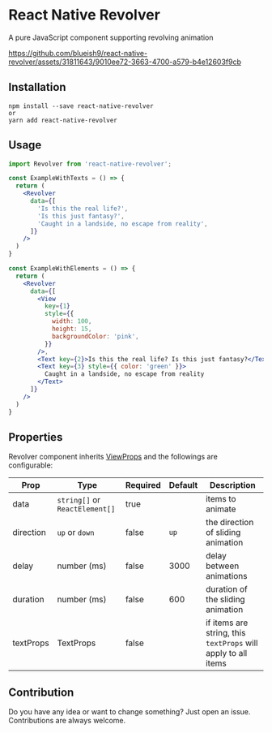 # React Native Revolver

A pure JavaScript component supporting revolving animation

https://github.com/blueish9/react-native-revolver/assets/31811643/9010ee72-3663-4700-a579-b4e12603f9cb

## Installation

```
npm install --save react-native-revolver
or
yarn add react-native-revolver
```

## Usage

```jsx
import Revolver from 'react-native-revolver';

const ExampleWithTexts = () => {
  return (
    <Revolver
      data={[
        'Is this the real life?',
        'Is this just fantasy?',
        'Caught in a landside, no escape from reality',
      ]}
    />
  )
}

const ExampleWithElements = () => {
  return (
    <Revolver
      data={[
        <View
          key={1}
          style={{
            width: 100,
            height: 15,
            backgroundColor: 'pink',
          }}
        />,
        <Text key={2}>Is this the real life? Is this just fantasy?</Text>,
        <Text key={3} style={{ color: 'green' }}>
          Caught in a landside, no escape from reality
        </Text>
      ]}
    />
  )
}
```

## Properties

Revolver component inherits [ViewProps](https://reactnative.dev/docs/view#props) and the followings are configurable:

| Prop      | Type                           | Required | Default | Description
|-----------|--------------------------------|----------|---------| -----------
| data      | `string[]` or `ReactElement[]` | true     |         | items to animate 
| direction | `up` or `down`                 | false    | `up`    | the direction of sliding animation
| delay     | number (ms)                    | false    | 3000    | delay between animations
| duration  | number (ms)                    | false    | 600     | duration of the sliding animation
| textProps | TextProps                      | false    |         | if items are string, this `textProps` will apply to all items

## Contribution

Do you have any idea or want to change something? Just open an issue. Contributions are always welcome.
